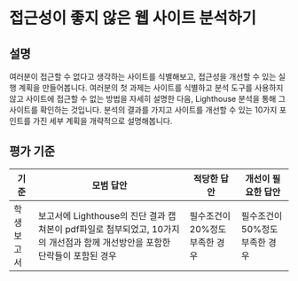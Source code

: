 # 접근성이 좋지 않은 웹 사이트 분석하기

## 설명

여러분이 접근할 수 없다고 생각하는 사이트를 식별해보고, 접근성을 개선할 수 있는 실행 계획을 만들어봅니다. 여러분의 첫 과제는 사이트를 식별하고 분석 도구를 사용하지 않고 사이트에 접근할 수 없는 방법을 자세히 설명한 다음, Lighthouse 분석을 통해 그 사이트를 확인하는 것입니다. 분석의 결과를 가지고 사이트를 개선할 수 있는 10가지 포인트를 가진 세부 계획을 개략적으로 설명해봅니다.

## 평가 기준

| 기준        | 모범 답안                                                                                                                    | 적당한 답안                    | 개선이 필요한 답안             |
| ----------- | ---------------------------------------------------------------------------------------------------------------------------- | ------------------------------ | ------------------------------ |
| 학생 보고서 | 보고서에 Lighthouse의 진단 결과 캡쳐본이 pdf파일로 첨부되었고, 10가지의 개선점과 함께 개선방안을 포함한 단락들이 포함된 경우 | 필수조건이 20%정도 부족한 경우 | 필수조건이 50%정도 부족한 경우 |
